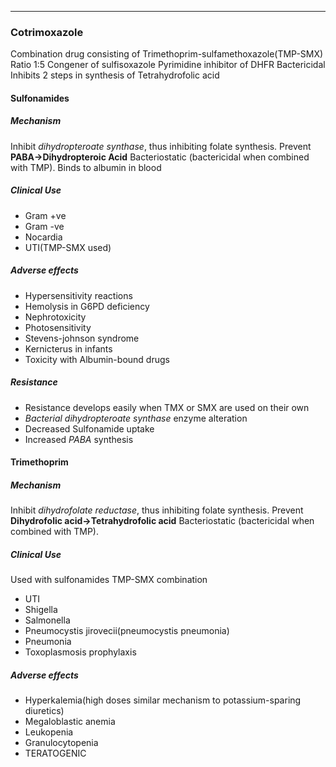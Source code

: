 ___
### Cotrimoxazole
Combination drug consisting of Trimethoprim-sulfamethoxazole(TMP-SMX)
Ratio 1:5
Congener of sulfisoxazole
Pyrimidine inhibitor of DHFR
Bactericidal
Inhibits 2 steps in synthesis of Tetrahydrofolic acid

#### Sulfonamides
##### Mechanism
Inhibit *dihydropteroate synthase*, thus inhibiting folate synthesis.
Prevent **PABA->Dihydropteroic Acid**
Bacteriostatic (bactericidal when combined with TMP).
Binds to albumin in blood
##### Clinical Use
- Gram +ve 
- Gram -ve
- Nocardia
- UTI(TMP-SMX used)
##### Adverse effects
- Hypersensitivity reactions
- Hemolysis in G6PD deficiency
- Nephrotoxicity
- Photosensitivity
- Stevens-johnson syndrome
- Kernicterus in infants
- Toxicity with Albumin-bound drugs
##### Resistance
- Resistance develops easily when TMX or SMX are used on their own
- *Bacterial dihydropteroate synthase* enzyme alteration
- Decreased Sulfonamide uptake
- Increased *PABA* synthesis
#### Trimethoprim
##### Mechanism
Inhibit *dihydrofolate reductase*, thus inhibiting folate synthesis.
Prevent **Dihydrofolic acid->Tetrahydrofolic acid**
Bacteriostatic (bactericidal when combined with TMP).
##### Clinical Use
Used with sulfonamides
TMP-SMX combination
- UTI
- Shigella
- Salmonella
- Pneumocystis jirovecii(pneumocystis pneumonia)
- Pneumonia
- Toxoplasmosis prophylaxis
##### Adverse effects
- Hyperkalemia(high doses similar mechanism to potassium-sparing diuretics)
- Megaloblastic anemia
- Leukopenia
- Granulocytopenia
- TERATOGENIC
